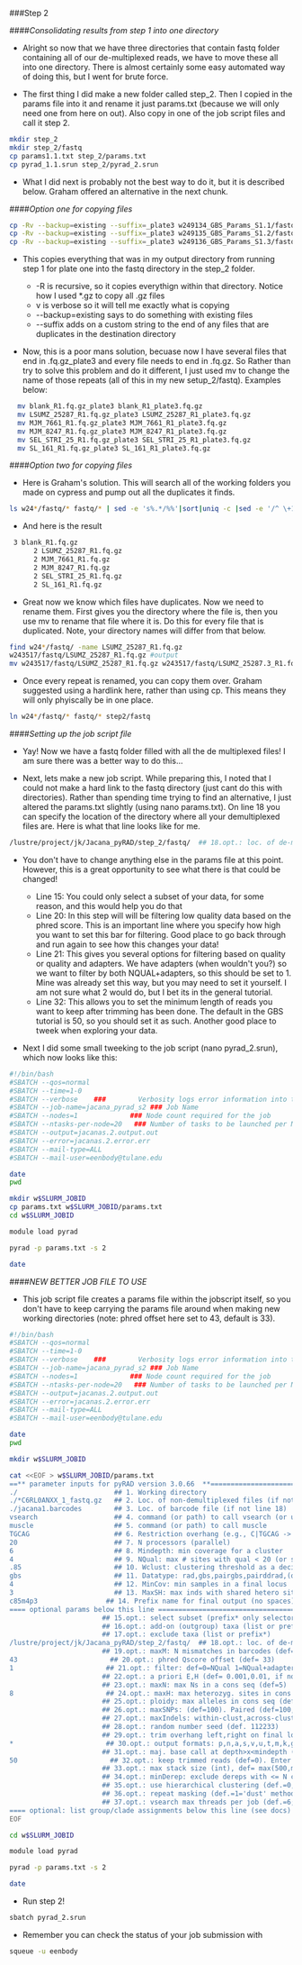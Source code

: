 ###Step 2

####*Consolidating results from step 1 into one directory*

* Alright so now that we have three directories that contain fastq folder containing all of our de-multiplexed reads, we have to move these all into one directory. There is almost certainly some easy automated way of doing this, but I went for brute force. 

* The first thing I did make a new folder called step_2. Then I copied in the params file into it and rename it just params.txt (because we will only need one from here on out). Also copy in one of the job script files and call it step 2. 

```bash
mkdir step_2
mkdir step_2/fastq
cp params1.1.txt step_2/params.txt
cp pyrad_1.1.srun step_2/pyrad_2.srun
```

* What I did next is probably not the best way to do it, but it is described below. Graham offered an alternative in the next chunk.

####*Option one for copying files*

```bash
cp -Rv --backup=existing --suffix=_plate3 w249134_GBS_Params_S1.1/fastq/*.gz step_2/fastq/
cp -Rv --backup=existing --suffix=_plate3 w249135_GBS_Params_S1.2/fastq/*.gz step_2/fastq/
cp -Rv --backup=existing --suffix=_plate3 w249136_GBS_Params_S1.3/fastq/*.gz step_2/fastq/
```

* This copies everything that was in my output directory from running step 1 for plate one into the fastq directory in the step_2 folder.
   * -R is recursive, so it copies everythign within that directory. Notice how I used *.gz to copy all .gz files
   * v is verbose so it will tell me exactly what is copying
   * --backup=existing says to do something with existing files
   * --suffix adds on a custom string to the end of any files that are duplicates in the destination directory

* Now, this is a poor mans solution, becuase now I have several files that end in .fq.gz_plate3 and every file needs to end in .fq.gz. So Rather than try to solve this problem and do it different, I just used mv to change the name of those repeats (all of this in my new setup_2/fastq). Examples below:

```bash
  mv blank_R1.fq.gz_plate3 blank_R1_plate3.fq.gz
  mv LSUMZ_25287_R1.fq.gz_plate3 LSUMZ_25287_R1_plate3.fq.gz 
  mv MJM_7661_R1.fq.gz_plate3 MJM_7661_R1_plate3.fq.gz
  mv MJM_8247_R1.fq.gz_plate3 MJM_8247_R1_plate3.fq.gz
  mv SEL_STRI_25_R1.fq.gz_plate3 SEL_STRI_25_R1_plate3.fq.gz
  mv SL_161_R1.fq.gz_plate3 SL_161_R1_plate3.fq.gz
```

####*Option two for copying files*

* Here is Graham's solution. This will search all of the working folders you made on cypress and pump out all the duplicates it finds.

```bash
ls w24*/fastq/* fastq/* | sed -e 's%.*/%%'|sort|uniq -c |sed -e '/^ \+1/ d'
```

* And here is the result

```bash
 3 blank_R1.fq.gz
      2 LSUMZ_25287_R1.fq.gz
      2 MJM_7661_R1.fq.gz
      2 MJM_8247_R1.fq.gz
      2 SEL_STRI_25_R1.fq.gz
      2 SL_161_R1.fq.gz
```

* Great now we know which files have duplicates. Now we need to rename them. First gives you the directory where the file is, then you use mv to rename that file where it is. Do this for every file that is duplicated. Note, your directory names will differ from that below. 

```bash
find w24*/fastq/ -name LSUMZ_25287_R1.fq.gz 
w243517/fastq/LSUMZ_25287_R1.fq.gz #output
mv w243517/fastq/LSUMZ_25287_R1.fq.gz w243517/fastq/LSUMZ_25287.3_R1.fq.gz
```

* Once every repeat is renamed, you can copy them over. Graham suggested using a hardlink here, rather than using cp. This means they will only phyiscally be in one place.

```bash
ln w24*/fastq/* fastq/* step2/fastq
```

####*Setting up the job script file*

* Yay! Now we have a fastq folder filled with all the de multiplexed files! I am sure there was a better way to do this...

* Next, lets make a new job script. While preparing this, I noted that I could not make a hard link to the fastq directory (just cant do this with directories). Rather than spending time trying to find an alternative, I just altered the params.txt slightly (using nano params.txt). On line 18 you can specify the location of the directory where all your demultiplexed files are. Here is what that line looks like for me. 

```bash
/lustre/project/jk/Jacana_pyRAD/step_2/fastq/  ## 18.opt.: loc. of de-multiplexed data                      (s2)
```
* You don't have to change anything else in the params file at this point. However, this is a great opportunity to see what there is that could be changed!
   * Line 15: You could only select a subset of your data, for some reason, and this would help you do that
   * Line 20: In this step will will be filtering low quality data based on the phred score. This is an important line where you specify how high you want to set this bar for filtering. Good place to go back through and run again to see how this changes your data!
   * Line 21: This gives you several options for filtering based on quality or quality and adapters. We have adapters (when wouldn't you?) so we want to filter by both NQUAL+adapters, so this should be set to 1. Mine was already set this way, but you may need to set it yourself. I am not sure what 2 would do, but I bet its in the general tutorial. 
   * Line 32: This allows you to set the minimum length of reads you want to keep after trimming has been done. The default in the GBS tutorial is 50, so you should set it as such. Another good place to tweek when exploring your data. 

* Next I did some small tweeking to the job script (nano pyrad_2.srun), which now looks like this:

```bash
#!/bin/bash
#SBATCH --qos=normal
#SBATCH --time=1-0
#SBATCH --verbose    ###        Verbosity logs error information into the error file
#SBATCH --job-name=jacana_pyrad_s2 ### Job Name
#SBATCH --nodes=1             ### Node count required for the job
#SBATCH --ntasks-per-node=20   ### Number of tasks to be launched per Node
#SBATCH --output=jacanas.2.output.out
#SBATCH --error=jacanas.2.error.err
#SBATCH --mail-type=ALL
#SBATCH --mail-user=eenbody@tulane.edu

date
pwd

mkdir w$SLURM_JOBID
cp params.txt w$SLURM_JOBID/params.txt
cd w$SLURM_JOBID

module load pyrad

pyrad -p params.txt -s 2

date
```

####*NEW BETTER JOB FILE TO USE*

* This job script file creates a params file within the jobscript itself, so you don't have to keep carrying the params file around when making new working directories (note: phred offset here set to 43, default is 33). 

```bash
#!/bin/bash
#SBATCH --qos=normal
#SBATCH --time=1-0
#SBATCH --verbose    ###        Verbosity logs error information into the error file
#SBATCH --job-name=jacana_pyrad_s2 ### Job Name
#SBATCH --nodes=1             ### Node count required for the job
#SBATCH --ntasks-per-node=20   ### Number of tasks to be launched per Node
#SBATCH --output=jacanas.2.output.out
#SBATCH --error=jacanas.2.error.err
#SBATCH --mail-type=ALL
#SBATCH --mail-user=eenbody@tulane.edu

date
pwd

mkdir w$SLURM_JOBID

cat <<EOF > w$SLURM_JOBID/params.txt
==** parameter inputs for pyRAD version 3.0.66  **======================== affected step ==
./                        ## 1. Working directory                                 (all)
./*C6RL0ANXX_1_fastq.gz   ## 2. Loc. of non-demultiplexed files (if not line 18)  (s1)
./jacana1.barcodes        ## 3. Loc. of barcode file (if not line 18)             (s1)
vsearch                   ## 4. command (or path) to call vsearch (or usearch)    (s3,s6)
muscle                    ## 5. command (or path) to call muscle                  (s3,s7)
TGCAG                     ## 6. Restriction overhang (e.g., C|TGCAG -> TGCAG)     (s1,s2)
20                        ## 7. N processors (parallel)                           (all)
6                         ## 8. Mindepth: min coverage for a cluster              (s4,s5)
4                         ## 9. NQual: max # sites with qual < 20 (or see line 20)(s2)
.85                       ## 10. Wclust: clustering threshold as a decimal        (s3,s6)
gbs                       ## 11. Datatype: rad,gbs,pairgbs,pairddrad,(others:see docs)(all)
4                         ## 12. MinCov: min samples in a final locus             (s7)
3                         ## 13. MaxSH: max inds with shared hetero site          (s7)
c85m4p3                 ## 14. Prefix name for final output (no spaces)         (s7)
==== optional params below this line ===================================  affected step ==
                       ## 15.opt.: select subset (prefix* only selector)            (s2-s7)
                       ## 16.opt.: add-on (outgroup) taxa (list or prefix*)         (s6,s7)
                       ## 17.opt.: exclude taxa (list or prefix*)                   (s7)
/lustre/project/jk/Jacana_pyRAD/step_2/fastq/  ## 18.opt.: loc. of de-multiplexed data                      (s2)
                       ## 19.opt.: maxM: N mismatches in barcodes (def= 1)          (s1)
43                       ## 20.opt.: phred Qscore offset (def= 33)                    (s2)
1                       ## 21.opt.: filter: def=0=NQual 1=NQual+adapters. 2=strict   (s2)
                       ## 22.opt.: a priori E,H (def= 0.001,0.01, if not estimated) (s5)
                       ## 23.opt.: maxN: max Ns in a cons seq (def=5)               (s5)
8                       ## 24.opt.: maxH: max heterozyg. sites in cons seq (def=5)   (s5)
                       ## 25.opt.: ploidy: max alleles in cons seq (def=2;see docs) (s4,s5)
                       ## 26.opt.: maxSNPs: (def=100). Paired (def=100,100)         (s7)
                       ## 27.opt.: maxIndels: within-clust,across-clust (def. 3,99) (s3,s7)
                       ## 28.opt.: random number seed (def. 112233)              (s3,s6,s7)
                       ## 29.opt.: trim overhang left,right on final loci, def(0,0) (s7)
*                       ## 30.opt.: output formats: p,n,a,s,v,u,t,m,k,g,* (see docs) (s7)
                       ## 31.opt.: maj. base call at depth>x<mindepth (def.x=mindepth) (s5)
50                       ## 32.opt.: keep trimmed reads (def=0). Enter min length.    (s2)
                       ## 33.opt.: max stack size (int), def= max(500,mean+2*SD)    (s3)
                       ## 34.opt.: minDerep: exclude dereps with <= N copies, def=1 (s3)
                       ## 35.opt.: use hierarchical clustering (def.=0, 1=yes)      (s6)
                       ## 36.opt.: repeat masking (def.=1='dust' method, 0=no)      (s3,s6)
                       ## 37.opt.: vsearch max threads per job (def.=6; see docs)   (s3,s6)
==== optional: list group/clade assignments below this line (see docs) ==================
EOF

cd w$SLURM_JOBID

module load pyrad

pyrad -p params.txt -s 2

date
```

* Run step 2!

```bash
sbatch pyrad_2.srun
```

* Remember you can check the status of your job submission with
```bash
squeue -u eenbody
```
